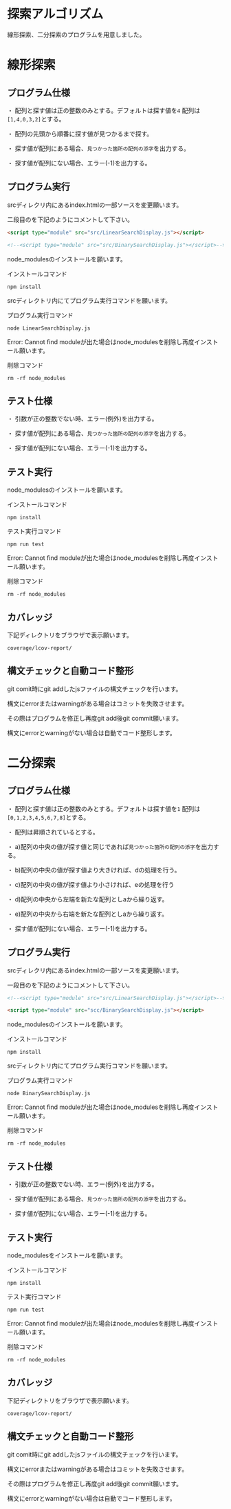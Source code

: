 # 探索アルゴリズム

線形探索、二分探索のプログラムを用意しました。

# 線形探索

## プログラム仕様

・ 配列と探す値は正の整数のみとする。デフォルトは探す値を`4` 配列は`[1,4,0,3,2]`とする。

・ 配列の先頭から順番に探す値が見つかるまで探す。

・ 探す値が配列にある場合、`見つかった箇所の配列の添字`を出力する。
 
・ 探す値が配列にない場合、エラー(-1)を出力する。

## プログラム実行

srcディレクリ内にあるindex.htmlの一部ソースを変更願います。

二段目の<script></script>を下記のようにコメントして下さい。

```html
<script type="module" src="src/LinearSearchDisplay.js"></script>

<!--<script type="module" src="src/BinarySearchDisplay.js"></script>-->
```

node_modulesのインストールを願います。

インストールコマンド

```
npm install 
```

srcディレクトリ内にてプログラム実行コマンドを願います。

プログラム実行コマンド

```
node LinearSearchDisplay.js
```

Error: Cannot find moduleが出た場合はnode_modulesを削除し再度インストール願います。

削除コマンド

```
rm -rf node_modules
```


## テスト仕様

・ 引数が正の整数でない時、エラー(例外)を出力する。

・ 探す値が配列にある場合、`見つかった箇所の配列の添字`を出力する。

・ 探す値が配列にない場合、エラー(-1)を出力する。

## テスト実行

node_modulesのインストールを願います。

インストールコマンド

```
npm install 
```

テスト実行コマンド

```
npm run test
```

Error: Cannot find moduleが出た場合はnode_modulesを削除し再度インストール願います。

削除コマンド

```
rm -rf node_modules
```

## カバレッジ

下記ディレクトリをブラウザで表示願います。

```
coverage/lcov-report/
```

## 構文チェックと自動コード整形

git comit時にgit addしたjsファイルの構文チェックを行います。

構文にerrorまたはwarningがある場合はコミットを失敗させます。

その際はプログラムを修正し再度git add後git commit願います。

構文にerrorとwarningがない場合は自動でコード整形します。

# 二分探索

## プログラム仕様

・ 配列と探す値は正の整数のみとする。デフォルトは探す値を`1` 配列は`[0,1,2,3,4,5,6,7,8]`とする。

・ 配列は昇順されているとする。

・ a)配列の中央の値が探す値と同じであれば`見つかった箇所の配列の添字`を出力する。

・ b)配列の中央の値が探す値より大きければ、dの処理を行う。

・ c)配列の中央の値が探す値より小さければ、eの処理を行う

・ d)配列の中央から左端を新たな配列としaから繰り返す。

・ e)配列の中央から右端を新たな配列としaから繰り返す。

・ 探す値が配列にない場合、エラー(-1)を出力する。

## プログラム実行

srcディレクリ内にあるindex.htmlの一部ソースを変更願います。

一段目の<script></script>を下記のようにコメントして下さい。

```html
<!--<script type="module" src="src/LinearSearchDisplay.js"></script>-->

<script type="module" src="scc/BinarySearchDisplay.js"></script>
```

node_modulesのインストールを願います。

インストールコマンド

```
npm install 
```

srcディレクトリ内にてプログラム実行コマンドを願います。

プログラム実行コマンド

```
node BinarySearchDisplay.js
```

Error: Cannot find moduleが出た場合はnode_modulesを削除し再度インストール願います。

削除コマンド

```
rm -rf node_modules
```


## テスト仕様

・ 引数が正の整数でない時、エラー(例外)を出力する。

・ 探す値が配列にある場合、`見つかった箇所の配列の添字`を出力する。

・ 探す値が配列にない場合、エラー(-1)を出力する。

## テスト実行

node_modulesをインストールを願います。

インストールコマンド

```
npm install 
```

テスト実行コマンド

```
npm run test
```

Error: Cannot find moduleが出た場合はnode_modulesを削除し再度インストール願います。

削除コマンド

```
rm -rf node_modules
```

## カバレッジ

下記ディレクトリをブラウザで表示願います。

```
coverage/lcov-report/
```

## 構文チェックと自動コード整形

git comit時にgit addしたjsファイルの構文チェックを行います。

構文にerrorまたはwarningがある場合はコミットを失敗させます。

その際はプログラムを修正し再度git add後git commit願います。

構文にerrorとwarningがない場合は自動でコード整形します。

